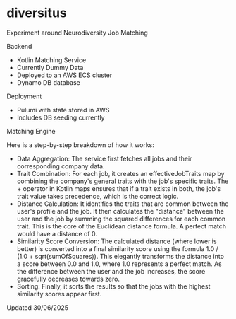 # diversitus
Experiment around Neurodiversity Job Matching

Backend
* Kotlin Matching Service
* Currently Dummy Data
* Deployed to an AWS ECS cluster
* Dynamo DB database

Deployment
* Pulumi with state stored in AWS
* Includes DB seeding currently

Matching Engine

Here is a step-by-step breakdown of how it works:

* Data Aggregation: The service first fetches all jobs and their corresponding company data.
* Trait Combination: For each job, it creates an effectiveJobTraits map by combining the company's general traits with the job's specific traits. The + operator in Kotlin maps ensures that if a trait exists in both, the job's trait value takes precedence, which is the correct logic.
* Distance Calculation:
It identifies the traits that are common between the user's profile and the job.
It then calculates the "distance" between the user and the job by summing the squared differences for each common trait. This is the core of the Euclidean distance formula. A perfect match would have a distance of 0.
* Similarity Score Conversion: The calculated distance (where lower is better) is converted into a final similarity score using the formula 1.0 / (1.0 + sqrt(sumOfSquares)).
This elegantly transforms the distance into a score between 0.0 and 1.0, where 1.0 represents a perfect match.
As the difference between the user and the job increases, the score gracefully decreases towards zero.
* Sorting: Finally, it sorts the results so that the jobs with the highest similarity scores appear first.

Updated 30/06/2025